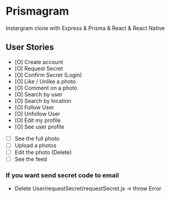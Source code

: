 # Prismagram
Instargram clone with Express &amp; Prisma &amp; React &amp; React Native

## User Stories
- [O] Create account 
- [O] Request Secret
- [O] Confirm Secret (Login)
- [O] Like / Unlike a photo
- [O] Comment on a photo
- [O] Search by user
- [O] Search by location
- [O] Follow User
- [O] Unfollow User
- [O] Edit my profile
- [O] See user profile
- [ ] See the full photo
- [ ] Upload a photos
- [ ] Edit the photo (Delete)
- [ ] See the feed

### If you want send secret code to email
* Delete User/requestSecret/requestSecret.js -> throw Error

